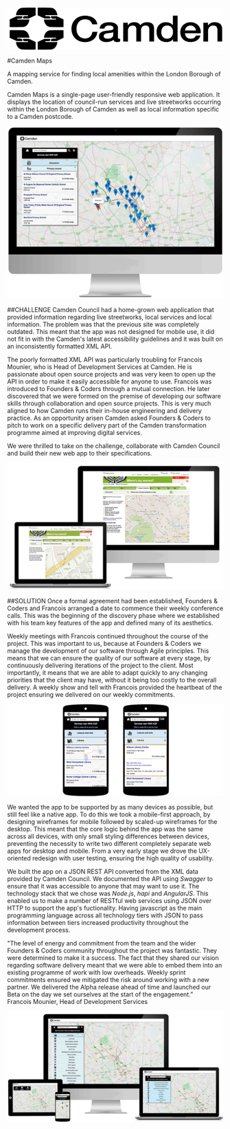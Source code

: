 <p class="center"><img src="../assets/camden-logo.png" class="cm-image cm-logo"></p>

#Camden Maps

A mapping service for finding local amenities within the London Borough of Camden.

Camden Maps is a single-page user-friendly responsive web application. It displays the location of council-run services and live streetworks occurring within the London Borough of Camden as well as local information specific to a Camden postcode.

<p class="center"><img src="../assets/monitor-primary.jpg" class="cm-image"></p>

##CHALLENGE
Camden Council had a home-grown web application that provided information regarding live streetworks, local services and local information. The problem was that the previous site was completely outdated. This meant that the app was not designed for mobile use, it did not fit in with the Camden's latest accessibility guidelines and it was built on an inconsistently formatted XML API.

The poorly formatted XML API was particularly troubling for Francois Mounier, who is Head of Development Services at Camden. He is passionate about open source projects and was very keen to open up the API in order to make it easily accessible for anyone to use. Francois was introduced to Founders & Coders through a mutual connection. He later discovered that we were formed on the premise of developing our software skills through collaboration and open source projects. This is very much aligned to how Camden runs their in-house engineering and delivery practice. As an opportunity arisen Camden asked Founders & Coders to pitch to work on a specific delivery part of the Camden transformation programme aimed at improving digital services.

We were thrilled to take on the challenge, collaborate with Camden Council and build their new web app to their specifications.

<p class="center"><img src="../assets/latter.jpg" class="cm-image"></p>

##SOLUTION
Once a formal agreement had been established, Founders & Coders and Francois arranged a date to commence their weekly conference calls. This was the beginning of the discovery phase where we established with his team key features of the app and defined many of its aesthetics.

Weekly meetings with Francois continued throughout the course of the project. This was important to us, because at Founders & Coders we manage the development of our software through Agile principles. This means that we can ensure the quality of our software at every stage, by continuously delivering iterations of the project to the client. Most importantly, it means that we are able to adapt quickly to any changing priorities that the client may have, without it being too costly to the overall delivery. A weekly show and tell with Francois provided the heartbeat of the project ensuring we delivered on our weekly commitments.

<p class="center"><img src="../assets/mobile.png" class="cm-image"></p>

We wanted the app to be supported by as many devices as possible, but still feel like a native app. To do this we took a mobile-first approach, by designing wireframes for mobile followed by scaled-up wireframes for the desktop. This meant that the core logic behind the app was the same across all devices, with only small styling differences between devices, preventing the necessity to write two different completely separate web apps for desktop and mobile. From a very early stage we drove the UX-oriented redesign with user testing, ensuring the high quality of usability.

We built the app on a JSON REST API converted from the XML data provided by Camden Council. We documented the API using *Swagger* to ensure that it was accessible to anyone that may want to use it. The technology stack that we chose was *Node.js*, *hapi* and *AngularJS*. This enabled us to make a number of RESTful web services using JSON over HTTP to support the app's fuctionality. Having javascript as the main programming language across all technology tiers with JSON to pass information between tiers increased productivity throughout the development process.

<div class="quote">
		 "The level of energy and commitment from the team and the wider Founders & Coders community throughout the project was fantastic. They were determined to make it a success. The fact that they shared our vision regarding software delivery meant that we were able to embed them into an existing programme of work with low overheads. Weekly sprint commitments ensured we mitigated the risk around working with a new partner. We delivered the Alpha release ahead of time and launched our Beta on the day we set ourselves at the start of the engagement.”
		 <div class="source">
			 Francois Mounier, Head of Development Services
		 </div>
</div>


<p class="center"><img src="../assets/new-site-full.jpg" class="cm-image"></p>
